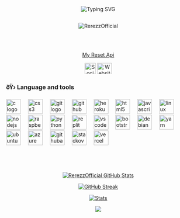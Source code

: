 
<div align="center">
    <img
        src="https://readme-typing-svg.herokuapp.com?font=GlossAndBloom&size=30&duration=4997&color=993300&background=FF673200&center=true&vCenter=true&lines=Haii+Selamat+Datang!;I'M,+Rerezz!;Welcome;To+my+GitHub"
            alt="Typing SVG"
        /
        >
    </a>
</p>
</div>


<h2 align="center"></h2>

<p align="center"> <img src="https://komarev.com/ghpvc/?username=RerezzOfficial&label=Profile%20views&color=0e75b6&style=flat" alt="RerezzOfficial" /> </p>

<br>

</p> 
<div align="center">
  <!-- <img src="https://avatars.githubusercontent.com/u/124222684?v=4" alt="Your Profile Picture" width="200" height="200"> -->

  <br>
<a href="https://www.api.im-rerezz.xyz">My Reset Api</a>

<p align="center">
  <a href="https://wa.me/6285216955233"><img src="https://cdn-icons-png.flaticon.com/512/124/124034.png" alt="Social Media Icon" width="30" height="30"></a>
  <a href="https://youtube.com/@Decode-RezzDev"><img src="https://i.ibb.co/rFJv7pC/1701093278737-removebg-preview.png" alt="Website Icon" width="40" height="30"></a>
</p>

    


###

<h3 align="left">ðŸ›  Language and tools</h3>

###

<div align="left">
  <img src="https://skillicons.dev/icons?i=c" height="40" alt="c logo"  />
  <img width="12" />
  <img src="https://cdn.jsdelivr.net/gh/devicons/devicon/icons/css3/css3-original.svg" height="40" alt="css3 logo"  />
  <img width="12" />
  <img src="https://skillicons.dev/icons?i=git" height="40" alt="git logo"  />
  <img width="12" />
  <img src="https://skillicons.dev/icons?i=github" height="40" alt="github logo"  />
  <img width="12" />
  <img src="https://cdn.jsdelivr.net/gh/devicons/devicon/icons/heroku/heroku-original.svg" height="40" alt="heroku logo"  />
  <img width="12" />
  <img src="https://skillicons.dev/icons?i=html" height="40" alt="html5 logo"  />
  <img width="12" />
  <img src="https://skillicons.dev/icons?i=js" height="40" alt="javascript logo"  />
  <img width="12" />
  <img src="https://skillicons.dev/icons?i=linux" height="40" alt="linux logo"  />
  <img width="12" />
  <img src="https://skillicons.dev/icons?i=nodejs" height="40" alt="nodejs logo"  />
  <img width="12" />
  <img src="https://skillicons.dev/icons?i=raspberrypi" height="40" alt="raspberrypi logo"  />
  <img width="12" />
  <img src="https://skillicons.dev/icons?i=py" height="40" alt="python logo"  />
  <img width="12" />
  <img src="https://skillicons.dev/icons?i=replit" height="40" alt="replit logo"  />
  <img width="12" />
  <img src="https://skillicons.dev/icons?i=vscode" height="40" alt="vscode logo"  />
  <img width="12" />
  <img src="https://cdn.jsdelivr.net/gh/devicons/devicon/icons/bootstrap/bootstrap-original.svg" height="40" alt="bootstrap logo"  />
  <img width="12" />
  <img src="https://cdn.jsdelivr.net/gh/devicons/devicon/icons/debian/debian-original.svg" height="40" alt="debian logo"  />
  <img width="12" />
  <img src="https://cdn.jsdelivr.net/gh/devicons/devicon/icons/yarn/yarn-original.svg" height="40" alt="yarn logo"  />
  <img width="12" />
  <img src="https://cdn.jsdelivr.net/gh/devicons/devicon/icons/ubuntu/ubuntu-plain.svg" height="40" alt="ubuntu logo"  />
  <img width="12" />
  <img src="https://skillicons.dev/icons?i=azure" height="40" alt="azure logo"  />
  <img width="12" />
  <img src="https://cdn.simpleicons.org/githubactions/2088FF" height="40" alt="githubactions logo"  />
  <img width="12" />
  <img src="https://skillicons.dev/icons?i=stackoverflow" height="40" alt="stackoverflow logo"  />
  <img width="12" />
  <img src="https://skillicons.dev/icons?i=vercel" height="40" alt="vercel logo"  />
</div>

###



<br>


<!-- 
<h2 align="center"></h2> -->


<br>


<p align="center">
  <a href="https://github.com/RerezzOfficial"> <img  alt="RerezzOfficial GitHub Stats" src="https://awesome-github-stats.azurewebsites.net/user-stats/RerezzOfficial?cardType=github&theme=github-dark&preferLogin=true" />  </a>



<p align="center">
  <a href="https://github.com/RerezzOfficial">
    <img src="https://streak-stats.demolab.com?user=RerezzOfficial&theme=dark&background=000000" alt="GitHub Streak">
  </a>
</p>


 <p align="center">
    <a href="https://github.com/RerezzOfficial">
        <img src="https://github-readme-activity-graph.vercel.app/graph?username=RerezzOfficial&theme=redical" alt="Stats">
    </a>
</p>


<p align="center"><a href="https://github.com/sanzydev"><img src="https://github-readme-stats.vercel.app/api/top-langs/?username=RerezzOfficial&theme=radical&layout=compact"></a></p> 

